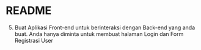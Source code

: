 # README #
5. Buat Aplikasi Front-end untuk berinteraksi dengan Back-end yang anda buat. Anda hanya diminta untuk membuat halaman Login dan Form Registrasi User